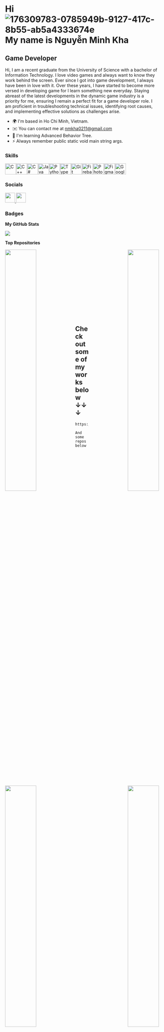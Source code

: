 Hi ![176309783-0785949b-9127-417c-8b55-ab5a4333674e](https://github.com/nmkha16/nmkha16/assets/91834063/56d25a58-6cd2-4be5-96d6-234a04d8b6f1)
 My name is Nguyễn Minh Kha
=======================================================================================================================================

Game Developer
--------------

Hi, I am a recent graduate from the University of Science with a bachelor of Information Technology. I love video games and always want to know they work behind the screen. Ever since I got into game development, I always have been in love with it. Over these years, I have started to become more versed in developing game for I learn something new everyday. Staying abreast of the latest developments in the dynamic game industry is a priority for me, ensuring I remain a perfect fit for a game developer role. I am proficient in troubleshooting technical issues, identifying root causes, and implementing effective solutions as challenges arise.

* 🌍  I'm based in Ho Chi Minh, Vietnam.
* ✉️  You can contact me at [nmkha0211@gmail.com](mailto:nmkha0211@gmail.com)
* 🧠  I'm learning Advanced Behavior Tree.
* ⚡  Always remember public static void main string args.

### Skills

<p align="left">
<a href="https://docs.microsoft.com/en-us/cpp/?view=msvc-170" target="_blank" rel="noreferrer"><img src="https://raw.githubusercontent.com/danielcranney/readme-generator/main/public/icons/skills/c-colored.svg" width="36" height="36" alt="C" /></a><a href="https://docs.microsoft.com/en-us/cpp/?view=msvc-170" target="_blank" rel="noreferrer"><img src="https://raw.githubusercontent.com/danielcranney/readme-generator/main/public/icons/skills/cplusplus-colored.svg" width="36" height="36" alt="C++" /></a><a href="https://docs.microsoft.com/en-us/dotnet/csharp/" target="_blank" rel="noreferrer"><img src="https://raw.githubusercontent.com/danielcranney/readme-generator/main/public/icons/skills/csharp-colored.svg" width="36" height="36" alt="C#" /></a><a href="https://www.oracle.com/java/" target="_blank" rel="noreferrer"><img src="https://raw.githubusercontent.com/danielcranney/readme-generator/main/public/icons/skills/java-colored.svg" width="36" height="36" alt="Java" /></a><a href="https://www.python.org/" target="_blank" rel="noreferrer"><img src="https://raw.githubusercontent.com/danielcranney/readme-generator/main/public/icons/skills/python-colored.svg" width="36" height="36" alt="Python" /></a><a href="https://www.typescriptlang.org/" target="_blank" rel="noreferrer"><img src="https://raw.githubusercontent.com/danielcranney/readme-generator/main/public/icons/skills/typescript-colored.svg" width="36" height="36" alt="TypeScript" /></a><a href="https://git-scm.com/" target="_blank" rel="noreferrer"><img src="https://raw.githubusercontent.com/danielcranney/readme-generator/main/public/icons/skills/git-colored.svg" width="36" height="36" alt="Git" /></a><a href="https://firebase.google.com/" target="_blank" rel="noreferrer"><img src="https://raw.githubusercontent.com/danielcranney/readme-generator/main/public/icons/skills/firebase-colored.svg" width="36" height="36" alt="Firebase" /></a><a href="https://www.adobe.com/uk/products/photoshop.html" target="_blank" rel="noreferrer"><img src="https://raw.githubusercontent.com/danielcranney/readme-generator/main/public/icons/skills/photoshop-colored.svg" width="36" height="36" alt="Photoshop" /></a><a href="https://www.figma.com/" target="_blank" rel="noreferrer"><img src="https://raw.githubusercontent.com/danielcranney/readme-generator/main/public/icons/skills/figma-colored.svg" width="36" height="36" alt="Figma" /></a><a href="https://cloud.google.com/" target="_blank" rel="noreferrer"><img src="https://raw.githubusercontent.com/danielcranney/readme-generator/main/public/icons/skills/googlecloud-colored.svg" width="36" height="36" alt="Google Cloud" /></a>
</p>

### Socials

<p align="left"> <a href="https://www.github.com/nmkha16" target="_blank" rel="noreferrer"> <picture> <source media="(prefers-color-scheme: dark)" srcset="https://raw.githubusercontent.com/danielcranney/readme-generator/main/public/icons/socials/github-dark.svg" /> <source media="(prefers-color-scheme: light)" srcset="https://raw.githubusercontent.com/danielcranney/readme-generator/main/public/icons/socials/github.svg" /> <img src="https://raw.githubusercontent.com/danielcranney/readme-generator/main/public/icons/socials/github.svg" width="32" height="32" /> </picture> </a> <a href="https://www.linkedin.com/in/nmkha16" target="_blank" rel="noreferrer"> <picture> <source media="(prefers-color-scheme: dark)" srcset="https://raw.githubusercontent.com/danielcranney/readme-generator/main/public/icons/socials/linkedin-dark.svg" /> <source media="(prefers-color-scheme: light)" srcset="https://raw.githubusercontent.com/danielcranney/readme-generator/main/public/icons/socials/linkedin.svg" /> <img src="https://raw.githubusercontent.com/danielcranney/readme-generator/main/public/icons/socials/linkedin.svg" width="32" height="32" /> </picture> </a></p>

### Badges

<b>My GitHub Stats</b>

<a href="http://www.github.com/nmkha16"><img src="https://github-readme-streak-stats.herokuapp.com/?user=nmkha16&stroke=ffffff&background=171717&ring=0891b2&fire=0891b2&currStreakNum=ffffff&currStreakLabel=0891b2&sideNums=ffffff&sideLabels=ffffff&dates=ffffff&hide_border=true" /></a>

<b>Top Repositories</b>

<div width="100%" align="center"><a href="https://github.com/nmkha16/WheresMyHamster" align="left"><img align="left" width="45%" src="https://github-readme-stats.vercel.app/api/pin/?username=nmkha16&repo=WheresMyHamster&title_color=0891b2&text_color=ffffff&icon_color=3382ed&bg_color=171717&hide_border=true&locale=en" /></a><a href="https://github.com/nmkha16/Soulslike-Combat" align="right"><img align="right" width="45%" src="https://github-readme-stats.vercel.app/api/pin/?username=nmkha16&repo=Soulslike-Combat&title_color=0891b2&text_color=ffffff&icon_color=3382ed&bg_color=171717&hide_border=true&locale=en" /></a></div><br /><br /><br /><br /><br /><br /><br />

<div width="100%" align="center"><a href="https://github.com/nmkha16/TileMasterTrip3D" align="left"><img align="left" width="45%" src="https://github-readme-stats.vercel.app/api/pin/?username=nmkha16&repo=TileMasterTrip3D&title_color=0891b2&text_color=ffffff&icon_color=3382ed&bg_color=171717&hide_border=true&locale=en" /></a><a href="https://github.com/nmkha16/BadApple_CSharp" align="right"><img align="right" width="45%" src="https://github-readme-stats.vercel.app/api/pin/?username=nmkha16&repo=BadApple_CSharp&title_color=0891b2&text_color=ffffff&icon_color=3382ed&bg_color=171717&hide_border=true&locale=en" /></a></div>

<br /><br /><br /><br /><br />

## Check out some of my works below ↓↓↓
```
https://nmkha.itch.io
```

```
And some repos below
```

